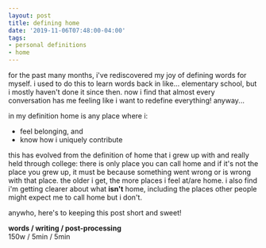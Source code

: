 ```yaml
---
layout: post
title: defining home
date: '2019-11-06T07:48:00-04:00'
tags:
- personal definitions
- home
--- 
```


for the past many months, i've rediscovered my joy of defining words for myself. i used to do this to learn words back in like... elementary school, but i mostly haven't done it since then. now i find that almost every conversation has me feeling like i want to redefine everything! anyway...

in my definition home is any place where i:

* feel belonging, and
* know how i uniquely contribute

this has evolved from the definition of home that i grew up with and really held through college: there is only place you can call home and if it's not the place you grew up, it must be because something went wrong or is wrong with that place. the older i get, the more places i feel at/are home. i also find i'm getting clearer about what **isn't** home, including the places other people might expect me to call home but i don't. 

anywho, here's to keeping this post short and sweet!

<!-- hyperlink bank -->


<!-- &#042; = asterisk -->
<!-- &#039; = single quote '-->

**words / writing / post-processing**  
150w / 5min / 5min 